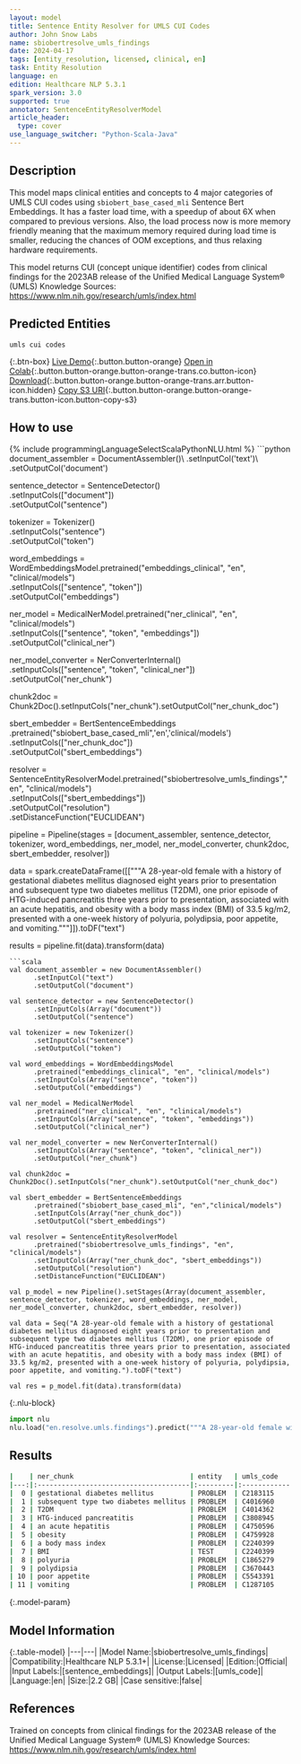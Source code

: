 ```yaml
---
layout: model
title: Sentence Entity Resolver for UMLS CUI Codes
author: John Snow Labs
name: sbiobertresolve_umls_findings
date: 2024-04-17
tags: [entity_resolution, licensed, clinical, en]
task: Entity Resolution
language: en
edition: Healthcare NLP 5.3.1
spark_version: 3.0
supported: true
annotator: SentenceEntityResolverModel
article_header:
  type: cover
use_language_switcher: "Python-Scala-Java"
---
```


## Description

This model maps clinical entities and concepts to 4 major categories of UMLS CUI codes using `sbiobert_base_cased_mli` Sentence Bert Embeddings. It has a faster load time, with a speedup of about 6X when compared to previous versions. Also, the load process now is more memory friendly meaning that the maximum memory required during load time is smaller, reducing the chances of OOM exceptions, and thus relaxing hardware requirements.

This model returns CUI (concept unique identifier) codes from clinical findings for the 2023AB release of the Unified Medical Language System® (UMLS) Knowledge Sources: https://www.nlm.nih.gov/research/umls/index.html

## Predicted Entities

`umls cui codes`

{:.btn-box}
[Live Demo](https://demo.johnsnowlabs.com/healthcare/ER_UMLS_CUI/){:.button.button-orange}
[Open in Colab](https://colab.research.google.com/github/JohnSnowLabs/spark-nlp-workshop/blob/master/tutorials/Certification_Trainings/Healthcare/3.Clinical_Entity_Resolvers.ipynb){:.button.button-orange.button-orange-trans.co.button-icon}
[Download](https://s3.amazonaws.com/auxdata.johnsnowlabs.com/clinical/models/sbiobertresolve_umls_findings_en_5.3.1_3.0_1713375254140.zip){:.button.button-orange.button-orange-trans.arr.button-icon.hidden}
[Copy S3 URI](s3://auxdata.johnsnowlabs.com/clinical/models/sbiobertresolve_umls_findings_en_5.3.1_3.0_1713375254140.zip){:.button.button-orange.button-orange-trans.button-icon.button-copy-s3}

## How to use



<div class="tabs-box" markdown="1">
{% include programmingLanguageSelectScalaPythonNLU.html %}
```python
document_assembler = DocumentAssembler()\
      .setInputCol('text')\
      .setOutputCol('document')

sentence_detector = SentenceDetector()\
      .setInputCols(["document"])\
      .setOutputCol("sentence")

tokenizer = Tokenizer()\
      .setInputCols("sentence")\
      .setOutputCol("token")

word_embeddings = WordEmbeddingsModel.pretrained("embeddings_clinical", "en", "clinical/models")\
      .setInputCols(["sentence", "token"])\
      .setOutputCol("embeddings")

ner_model = MedicalNerModel.pretrained("ner_clinical", "en", "clinical/models")\
    .setInputCols(["sentence", "token", "embeddings"])\
    .setOutputCol("clinical_ner")

ner_model_converter = NerConverterInternal()\
    .setInputCols(["sentence", "token", "clinical_ner"])\
    .setOutputCol("ner_chunk")

chunk2doc = Chunk2Doc().setInputCols("ner_chunk").setOutputCol("ner_chunk_doc")

sbert_embedder = BertSentenceEmbeddings\
     .pretrained("sbiobert_base_cased_mli",'en','clinical/models')\
     .setInputCols(["ner_chunk_doc"])\
     .setOutputCol("sbert_embeddings")

resolver = SentenceEntityResolverModel.pretrained("sbiobertresolve_umls_findings","en", "clinical/models") \
     .setInputCols(["sbert_embeddings"]) \
     .setOutputCol("resolution")\
     .setDistanceFunction("EUCLIDEAN")

pipeline = Pipeline(stages = [document_assembler, sentence_detector, tokenizer, word_embeddings, ner_model, ner_model_converter, chunk2doc, sbert_embedder, resolver])

data = spark.createDataFrame([["""A 28-year-old female with a history of gestational diabetes mellitus diagnosed eight years prior to presentation and subsequent type two diabetes mellitus (T2DM), one prior episode of HTG-induced pancreatitis three years prior to presentation, associated with an acute hepatitis, and obesity with a body mass index (BMI) of 33.5 kg/m2, presented with a one-week history of polyuria, polydipsia, poor appetite, and vomiting."""]]).toDF("text")

results = pipeline.fit(data).transform(data)
```
```scala
val document_assembler = new DocumentAssembler()
      .setInputCol("text")
      .setOutputCol("document")

val sentence_detector = new SentenceDetector()
      .setInputCols(Array("document"))
      .setOutputCol("sentence")

val tokenizer = new Tokenizer()
      .setInputCols("sentence")
      .setOutputCol("token")

val word_embeddings = WordEmbeddingsModel
      .pretrained("embeddings_clinical", "en", "clinical/models")
      .setInputCols(Array("sentence", "token"))
      .setOutputCol("embeddings")

val ner_model = MedicalNerModel
      .pretrained("ner_clinical", "en", "clinical/models")
      .setInputCols(Array("sentence", "token", "embeddings"))
      .setOutputCol("clinical_ner")

val ner_model_converter = new NerConverterInternal()
      .setInputCols(Array("sentence", "token", "clinical_ner"))
      .setOutputCol("ner_chunk")

val chunk2doc = Chunk2Doc().setInputCols("ner_chunk").setOutputCol("ner_chunk_doc")

val sbert_embedder = BertSentenceEmbeddings
      .pretrained("sbiobert_base_cased_mli", "en","clinical/models")
      .setInputCols(Array("ner_chunk_doc"))
      .setOutputCol("sbert_embeddings")
    
val resolver = SentenceEntityResolverModel
      .pretrained("sbiobertresolve_umls_findings", "en", "clinical/models")
      .setInputCols(Array("ner_chunk_doc", "sbert_embeddings"))
      .setOutputCol("resolution")
      .setDistanceFunction("EUCLIDEAN")

val p_model = new Pipeline().setStages(Array(document_assembler, sentence_detector, tokenizer, word_embeddings, ner_model, ner_model_converter, chunk2doc, sbert_embedder, resolver))
    
val data = Seq("A 28-year-old female with a history of gestational diabetes mellitus diagnosed eight years prior to presentation and subsequent type two diabetes mellitus (T2DM), one prior episode of HTG-induced pancreatitis three years prior to presentation, associated with an acute hepatitis, and obesity with a body mass index (BMI) of 33.5 kg/m2, presented with a one-week history of polyuria, polydipsia, poor appetite, and vomiting.").toDF("text")  

val res = p_model.fit(data).transform(data)
```

{:.nlu-block}
```python
import nlu
nlu.load("en.resolve.umls.findings").predict("""A 28-year-old female with a history of gestational diabetes mellitus diagnosed eight years prior to presentation and subsequent type two diabetes mellitus (T2DM), one prior episode of HTG-induced pancreatitis three years prior to presentation, associated with an acute hepatitis, and obesity with a body mass index (BMI) of 33.5 kg/m2, presented with a one-week history of polyuria, polydipsia, poor appetite, and vomiting.""")

```
</div>

## Results

```bash
|    | ner_chunk                             | entity   | umls_code   | resolution                                 | all_k_results                                       | all_k_distances                                 | all_k_cosine_distances                       | all_k_resolutions                                                              |
|---:|:--------------------------------------|:---------|:------------|:-------------------------------------------|:-------------------------------------------------------|:---------------------------------------------|:---------------------------------------------|:-------------------------------------------------------------------------------|
|  0 | gestational diabetes mellitus         | PROBLEM  | C2183115    | diabetes mellitus during pregnancy         | C2183115:::C3161145:::C3532257:::C4303558:::C3840222...| 5.2200:::6.3563:::6.9305:::7.1692:::7.2145...| 0.0401:::0.0596:::0.0717:::0.0750:::0.0773...| diabetes mellitus during pregnancy:::hx gestational diabetes:::gestational d...|
|  1 | subsequent type two diabetes mellitus | PROBLEM  | C4016960    | type 2 diabetes mellitus, association with | C4016960:::C3532488:::C4016735:::C4014362:::C5195213...| 5.5572:::6.4306:::6.9971:::7.0924:::7.3414...| 0.0464:::0.0622:::0.0751:::0.0763:::0.0828...| type 2 diabetes mellitus, association with:::history of diabetes mellitus ty...|
|  2 | T2DM                                  | PROBLEM  | C4014362    | type 2 diabetes mellitus (t2d)             | C4014362:::C1320657:::C4016960:::C4016735:::C0260526...| 7.2798:::7.7099:::8.2517:::8.6288:::8.7378...| 0.0821:::0.0929:::0.1043:::0.1171:::0.1163...| type 2 diabetes mellitus (t2d):::type diabetes:::type 2 diabetes mellitus, a...|
|  3 | HTG-induced pancreatitis              | PROBLEM  | C3808945    | secondary pancreatitis                     | C3808945:::C1835382:::C1556678:::C1556677:::C1963198...| 7.5300:::7.6941:::8.3460:::8.5169:::8.5591...| 0.0925:::0.0962:::0.1175:::0.1208:::0.1227...| secondary pancreatitis:::pancreatitis, acute in some:::grade 2 pancreatitis,...|
|  4 | an acute hepatitis                    | PROBLEM  | C4750596    | acute infectious hepatitis suspected       | C4750596:::C5233349:::C0151325:::C1861901:::C5232888...| 5.2956:::7.9441:::8.4300:::8.5172:::9.1431...| 0.0426:::0.0970:::0.1089:::0.1110:::0.1285...| acute infectious hepatitis suspected:::abnormal liver enzymes during acute e...|
|  5 | obesity                               | PROBLEM  | C4759928    | obesity                                    | C4759928:::C0311277:::C1556381:::C4016383:::C0426650...| 0.0000:::3.8693:::4.8495:::5.1270:::5.1356...| 0.0000:::0.0218:::0.0345:::0.0394:::0.0383...| obesity:::abdominal obesity:::extreme obesity:::obesity, association with:::...|
|  6 | a body mass index                     | PROBLEM  | C2240399    | body mass index                            | C2240399:::C0578022:::C4718566:::C2724372:::C0518010...| 5.2691:::5.2779:::6.6425:::6.6482:::7.1232...| 0.0407:::0.0409:::0.0654:::0.0647:::0.0746...| body mass index:::finding of body mass index:::monitors body mass index:::bo...|
|  7 | BMI                                   | TEST     | C2240399    | body mass index [bmi]                      | C2240399:::C2959893:::C0578022:::C0518010:::C4718566...| 7.2832:::7.9722:::8.2007:::8.8003:::9.1121...| 0.0821:::0.0991:::0.1026:::0.1175:::0.1281...| body mass index [bmi]:::bmi (body mass index) centile:::body mass index find...|
|  8 | polyuria                              | PROBLEM  | C1865279    | foetal polyuria                            | C1865279:::C3670443:::C0042023:::C1735369:::C0232891...| 8.1070:::8.4710:::8.8332:::9.1023:::9.2617...| 0.1030:::0.1110:::0.1237:::0.1292:::0.1337...| foetal polyuria:::polyuria and polydipsia:::pollakiuria:::chronic hematuria:...|
|  9 | polydipsia                            | PROBLEM  | C3670443    | polyuria and polydipsia                    | C3670443:::C0220854:::C0020505:::C0585348:::C0422980...| 8.3037:::9.5939:::10.0704:::10.1917:::10.2...| 0.1057:::0.1381:::0.1573:::0.1641:::0.1675...| polyuria and polydipsia:::polypnea:::polyphagia:::biphasic stridor:::oscillo...|
| 10 | poor appetite                         | PROBLEM  | C5543391    | low appetite                               | C5543391:::C1971624:::C0541799:::C0576456:::C2077391...| 5.4947:::5.7668:::6.1978:::6.4132:::6.6587...| 0.0442:::0.0482:::0.0559:::0.0603:::0.0644...| low appetite:::lack of appetite:::bad taste:::poor feeding:::insufficient nu...|
| 11 | vomiting                              | PROBLEM  | C1287105    | vomit ph                                   | C1287105:::C4015188:::C4324485:::C0439039:::C0577080...| 5.1470:::5.8703:::6.1762:::6.1814:::6.2403...| 0.0398:::0.0514:::0.0579:::0.0571:::0.0589...| vomit ph:::cyclic vomiting:::discolored vomit:::c/o - vomiting:::finding of ...|
```

{:.model-param}
## Model Information

{:.table-model}
|---|---|
|Model Name:|sbiobertresolve_umls_findings|
|Compatibility:|Healthcare NLP 5.3.1+|
|License:|Licensed|
|Edition:|Official|
|Input Labels:|[sentence_embeddings]|
|Output Labels:|[umls_code]|
|Language:|en|
|Size:|2.2 GB|
|Case sensitive:|false|

## References

Trained on concepts from clinical findings for the 2023AB release of the Unified Medical Language System® (UMLS) Knowledge Sources: https://www.nlm.nih.gov/research/umls/index.html